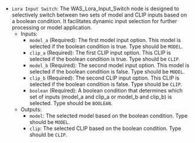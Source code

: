 - `Lora Input Switch`: The WAS_Lora_Input_Switch node is designed to selectively switch between two sets of model and CLIP inputs based on a boolean condition. It facilitates dynamic input selection for further processing or model application.
    - Inputs:
        - `model_a` (Required): The first model input option. This model is selected if the boolean condition is true. Type should be `MODEL`.
        - `clip_a` (Required): The first CLIP input option. This CLIP is selected if the boolean condition is true. Type should be `CLIP`.
        - `model_b` (Required): The second model input option. This model is selected if the boolean condition is false. Type should be `MODEL`.
        - `clip_b` (Required): The second CLIP input option. This CLIP is selected if the boolean condition is false. Type should be `CLIP`.
        - `boolean` (Required): A boolean condition that determines which set of inputs (model_a and clip_a or model_b and clip_b) is selected. Type should be `BOOLEAN`.
    - Outputs:
        - `model`: The selected model based on the boolean condition. Type should be `MODEL`.
        - `clip`: The selected CLIP based on the boolean condition. Type should be `CLIP`.
